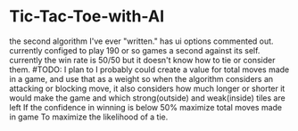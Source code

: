 # Tic-Tac-Toe-with-AI
the second algorithm I've ever "written."
has ui options commented out. currently configed to play 190 or so games a second against its self.
currently the win rate is 50/50 but it doesn't know how to tie or consider them.
#TODO: I plan to I probably could create a value for total moves made in a game,
  and use that as a weight so when the algorithm considers an attacking or blocking move,
  it also considers how much longer or shorter it would make the game and which strong(outside) and weak(inside) tiles are left
  If the confidence in winning is below 50% maximize total moves made in game To maximize the likelihood of a tie.
